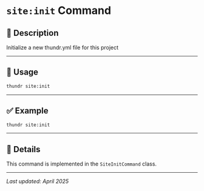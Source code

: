 # `site:init` Command

## 📝 Description

Initialize a new thundr.yml file for this project

---

## 🚀 Usage

```bash
thundr site:init
```





---

## ✅ Example

```bash
thundr site:init
```

---

## 🧠 Details

This command is implemented in the `SiteInitCommand` class.

---

_Last updated: April 2025_
